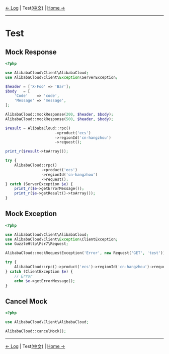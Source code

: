 [← Log](9-Log.md) | Test[(中文)](../zh/10-Test.md) | [Home →](../../README-EN.md)
***

# Test

## Mock Response
```php
<?php

use AlibabaCloud\Client\AlibabaCloud;
use AlibabaCloud\Client\Exception\ServerException;

$header = ['X-Foo' => 'Bar'];
$body   = [
    'Code'    => 'code',
    'Message' => 'message',
];

AlibabaCloud::mockResponse(200, $header, $body);
AlibabaCloud::mockResponse(500, $header, $body);

$result = AlibabaCloud::rpc()
                      ->product('ecs')
                      ->regionId('cn-hangzhou')
                      ->request();

print_r($result->toArray());

try {
    AlibabaCloud::rpc()
                ->product('ecs')
                ->regionId('cn-hangzhou')
                ->request();
} catch (ServerException $e) {
    print_r($e->getErrorMessage());
    print_r($e->getResult()->toArray());
}
```


## Mock Exception
```php
<?php

use AlibabaCloud\Client\AlibabaCloud;
use AlibabaCloud\Client\Exception\ClientException;
use GuzzleHttp\Psr7\Request;

AlibabaCloud::mockRequestException('Error', new Request('GET', 'test'));

try {
    AlibabaCloud::rpc()->product('ecs')->regionId('cn-hangzhou')->request();
} catch (ClientException $e) {
    // Error
    echo $e->getErrorMessage();
}
```


## Cancel Mock
```php
<?php

use AlibabaCloud\Client\AlibabaCloud;

AlibabaCloud::cancelMock();
```

***
[← Log](9-Log.md) | Test[(中文)](../zh/10-Test.md) | [Home →](../../README-EN.md)
